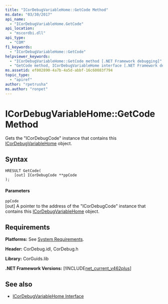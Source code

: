 ```yaml
---
title: "ICorDebugVariableHome::GetCode Method"
ms.date: "03/30/2017"
api_name: 
  - "ICorDebugVariableHome.GetCode"
api_location: 
  - "mscordbi.dll"
api_type: 
  - "COM"
f1_keywords: 
  - "ICorDebugVariableHome::GetCode"
helpviewer_keywords: 
  - "ICorDebugVariableHome::GetCode method [.NET Framework debugging]"
  - "GetCode method, ICorDebugVariableHome interface [.NET Framework debugging]"
ms.assetid: ef002890-4a7b-4a5d-abbf-16c60083f794
topic_type: 
  - "apiref"
author: "rpetrusha"
ms.author: "ronpet"
---
```

# ICorDebugVariableHome::GetCode Method
Gets the "ICorDebugCode" instance that contains this [ICorDebugVariableHome](../../../../docs/framework/unmanaged-api/debugging/icordebugvariablehome-interface.md) object.  
  
## Syntax  
  
```  
HRESULT GetCode(  
    [out] ICorDebugCode **ppCode  
);  
```  
  
#### Parameters  
 `ppCode`  
 [out] A pointer to the address of the "ICorDebugCode" instance that contains this [ICorDebugVariableHome](../../../../docs/framework/unmanaged-api/debugging/icordebugvariablehome-interface.md) object.  
  
## Requirements  
 **Platforms:** See [System Requirements](../../../../docs/framework/get-started/system-requirements.md).  
  
 **Header:** CorDebug.idl, CorDebug.h  
  
 **Library:** CorGuids.lib  
  
 **.NET Framework Versions:** [!INCLUDE[net_current_v462plus](../../../../includes/net-current-v462plus-md.md)]  
  
## See also
- [ICorDebugVariableHome Interface](../../../../docs/framework/unmanaged-api/debugging/icordebugvariablehome-interface.md)

